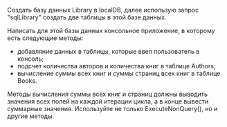 Создать базу данных Library в localDB, далее использую запрос "sqlLibrary" создать две таблицы в этой базе данных.

Написать для этой базы данных консольное приложение, в которому есть следующие методы:

 * добавляние данных в таблицы, которые ввел пользователь в консоль;
 * подсчет количества авторов и количества книг в таблице Authors;
 * вычисление суммы всех книг и суммы страниц всех книг в таблице Books.

Методы вычисления суммы всех книг и страниц должны выводить значения всех полей на каждой итерации цикла, а в конце вывести суммарные значения. Используйте не только ExecuteNonQuery(), но и другие методы.